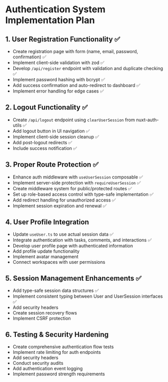# Authentication System Implementation Plan

## 1. User Registration Functionality ✅
- Create registration page with form (name, email, password, confirmation) ✅
- Implement client-side validation with zod ✅
- Develop `/api/register` endpoint with validation and duplicate checking ✅
- Implement password hashing with bcrypt ✅
- Add success confirmation and auto-redirect to dashboard ✅
- Implement error handling for edge cases ✅

## 2. Logout Functionality ✅
- Create `/api/logout` endpoint using `clearUserSession` from nuxt-auth-utils ✅
- Add logout button in UI navigation ✅
- Implement client-side session cleanup ✅
- Add post-logout redirects ✅
- Include success notification ✅

## 3. Proper Route Protection ✅
- Enhance auth middleware with `useUserSession` composable ✅
- Implement server-side protection with `requireUserSession` ✅
- Create middleware system for public/protected routes ✅
- Set up role-based access control with type-safe implementation ✅
- Add redirect handling for unauthorized access ✅
- Implement session expiration and renewal ✅

## 4. User Profile Integration
- Update `useUser.ts` to use actual session data ✅
- Integrate authentication with tasks, comments, and interactions ✅
- Develop user profile page with authenticated information
- Add profile update functionality
- Implement avatar management
- Connect workspaces with user permissions

## 5. Session Management Enhancements ✅
- Add type-safe session data structures ✅
- Implement consistent typing between User and UserSession interfaces ✅
- Add security headers
- Create session recovery flows
- Implement CSRF protection

## 6. Testing & Security Hardening
- Create comprehensive authentication flow tests
- Implement rate limiting for auth endpoints
- Add security headers
- Conduct security audits
- Add authentication event logging
- Implement password strength requirements